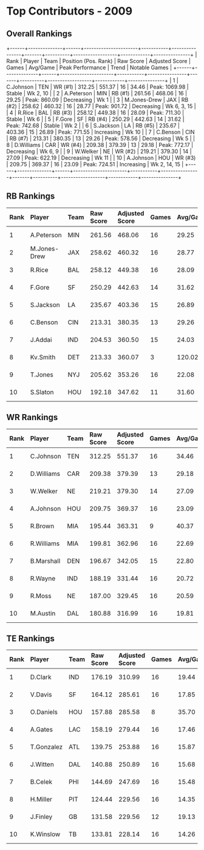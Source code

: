 # Top Contributors - 2009

## Overall Rankings

+------+--------------+------+----------------------+-----------+----------------+-------+----------+------------------+------------+---------------+
| Rank | Player       | Team | Position (Pos. Rank) | Raw Score | Adjusted Score | Games | Avg/Game | Peak Performance | Trend      | Notable Games |
+------+--------------+------+----------------------+-----------+----------------+-------+----------+------------------+------------+---------------+
| 1    | C.Johnson    | TEN  | WR (#1)              | 312.25    | 551.37         | 16    | 34.46    | Peak: 1069.98    | Stable     | Wk 2, 10      |
| 2    | A.Peterson   | MIN  | RB (#1)              | 261.56    | 468.06         | 16    | 29.25    | Peak: 860.09     | Decreasing | Wk 1          |
| 3    | M.Jones-Drew | JAX  | RB (#2)              | 258.62    | 460.32         | 16    | 28.77    | Peak: 901.72     | Decreasing | Wk 6, 3, 15   |
| 4    | R.Rice       | BAL  | RB (#3)              | 258.12    | 449.38         | 16    | 28.09    | Peak: 711.30     | Stable     | Wk 6          |
| 5    | F.Gore       | SF   | RB (#4)              | 250.29    | 442.63         | 14    | 31.62    | Peak: 742.68     | Stable     | Wk 2          |
| 6    | S.Jackson    | LA   | RB (#5)              | 235.67    | 403.36         | 15    | 26.89    | Peak: 771.55     | Increasing | Wk 10         |
| 7    | C.Benson     | CIN  | RB (#7)              | 213.31    | 380.35         | 13    | 29.26    | Peak: 578.56     | Decreasing | Wk 5          |
| 8    | D.Williams   | CAR  | WR (#4)              | 209.38    | 379.39         | 13    | 29.18    | Peak: 772.17     | Decreasing | Wk 6, 9       |
| 9    | W.Welker     | NE   | WR (#2)              | 219.21    | 379.30         | 14    | 27.09    | Peak: 622.19     | Decreasing | Wk 11         |
| 10   | A.Johnson    | HOU  | WR (#3)              | 209.75    | 369.37         | 16    | 23.09    | Peak: 724.51     | Increasing | Wk 2, 14, 15  |
+------+--------------+------+----------------------+-----------+----------------+-------+----------+------------------+------------+---------------+

## RB Rankings

| Rank | Player       | Team | Raw Score | Adjusted Score | Games | Avg/Game | Peak Performance | Trend      | Notable Games |
| :----| :------------| :----| :---------| :--------------| :-----| :--------| :----------------| :----------| :-------------|
| 1    | A.Peterson   | MIN  | 261.56    | 468.06         | 16    | 29.25    | Peak: 860.09     | Decreasing | Wk 1          |
| 2    | M.Jones-Drew | JAX  | 258.62    | 460.32         | 16    | 28.77    | Peak: 901.72     | Decreasing | Wk 6, 3, 15   |
| 3    | R.Rice       | BAL  | 258.12    | 449.38         | 16    | 28.09    | Peak: 711.30     | Stable     | Wk 6          |
| 4    | F.Gore       | SF   | 250.29    | 442.63         | 14    | 31.62    | Peak: 742.68     | Stable     | Wk 2          |
| 5    | S.Jackson    | LA   | 235.67    | 403.36         | 15    | 26.89    | Peak: 771.55     | Increasing | Wk 10         |
| 6    | C.Benson     | CIN  | 213.31    | 380.35         | 13    | 29.26    | Peak: 578.56     | Decreasing | Wk 5          |
| 7    | J.Addai      | IND  | 204.53    | 360.50         | 15    | 24.03    | Peak: 583.64     | Increasing |               |
| 8    | Kv.Smith     | DET  | 213.33    | 360.07         | 3     | 120.02   | Peak: 403.56     | Stable     |               |
| 9    | T.Jones      | NYJ  | 205.62    | 353.26         | 16    | 22.08    | Peak: 641.19     | Stable     |               |
| 10   | S.Slaton     | HOU  | 192.18    | 347.62         | 11    | 31.60    | Peak: 583.26     | Increasing |               |

## WR Rankings

| Rank | Player     | Team | Raw Score | Adjusted Score | Games | Avg/Game | Peak Performance | Trend      | Notable Games |
| :----| :----------| :----| :---------| :--------------| :-----| :--------| :----------------| :----------| :-------------|
| 1    | C.Johnson  | TEN  | 312.25    | 551.37         | 16    | 34.46    | Peak: 1069.98    | Stable     | Wk 2, 10      |
| 2    | D.Williams | CAR  | 209.38    | 379.39         | 13    | 29.18    | Peak: 772.17     | Decreasing | Wk 6, 9       |
| 3    | W.Welker   | NE   | 219.21    | 379.30         | 14    | 27.09    | Peak: 622.19     | Decreasing | Wk 11         |
| 4    | A.Johnson  | HOU  | 209.75    | 369.37         | 16    | 23.09    | Peak: 724.51     | Increasing | Wk 2, 14, 15  |
| 5    | R.Brown    | MIA  | 195.44    | 363.31         | 9     | 40.37    | Peak: 613.09     | Decreasing |               |
| 6    | R.Williams | MIA  | 199.81    | 362.96         | 16    | 22.69    | Peak: 706.49     | Stable     |               |
| 7    | B.Marshall | DEN  | 196.67    | 342.05         | 15    | 22.80    | Peak: 883.42     | Increasing |               |
| 8    | R.Wayne    | IND  | 188.19    | 331.44         | 16    | 20.72    | Peak: 673.43     | Decreasing |               |
| 9    | R.Moss     | NE   | 187.00    | 329.45         | 16    | 20.59    | Peak: 704.06     | Decreasing |               |
| 10   | M.Austin   | DAL  | 180.88    | 316.99         | 16    | 19.81    | Peak: 836.92     | Increasing |               |

## TE Rankings

| Rank | Player     | Team | Raw Score | Adjusted Score | Games | Avg/Game | Peak Performance | Trend      | Notable Games |
| :----| :----------| :----| :---------| :--------------| :-----| :--------| :----------------| :----------| :-------------|
| 1    | D.Clark    | IND  | 176.19    | 310.99         | 16    | 19.44    | Peak: 561.89     | Increasing |               |
| 2    | V.Davis    | SF   | 164.12    | 285.61         | 16    | 17.85    | Peak: 528.22     | Stable     |               |
| 3    | O.Daniels  | HOU  | 157.88    | 285.58         | 8     | 35.70    | Peak: 478.71     | Increasing |               |
| 4    | A.Gates    | LAC  | 158.19    | 279.44         | 16    | 17.46    | Peak: 486.56     | Stable     |               |
| 5    | T.Gonzalez | ATL  | 139.75    | 253.88         | 16    | 15.87    | Peak: 443.76     | Stable     |               |
| 6    | J.Witten   | DAL  | 140.88    | 250.89         | 16    | 15.68    | Peak: 588.52     | Increasing |               |
| 7    | B.Celek    | PHI  | 144.69    | 247.69         | 16    | 15.48    | Peak: 398.16     | Stable     |               |
| 8    | H.Miller   | PIT  | 124.44    | 229.56         | 16    | 14.35    | Peak: 425.18     | Stable     |               |
| 9    | J.Finley   | GB   | 131.58    | 229.56         | 12    | 19.13    | Peak: 456.84     | Increasing |               |
| 10   | K.Winslow  | TB   | 133.81    | 228.14         | 16    | 14.26    | Peak: 484.12     | Stable     |               |

